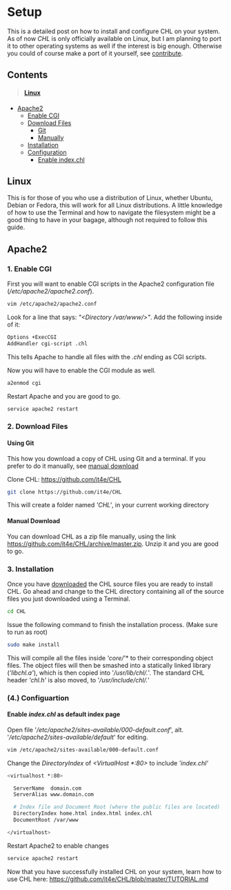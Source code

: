 # Setup

This is a detailed post on how to install and configure CHL on your system. As of now *CHL* is only officially available on Linux, but I am planning to port it to other operating systems as well if the interest is big enough. Otherwise you could of course make a port of it yourself, see [contribute]().

## Contents
> #### [Linux](#linux)
  - [Apache2](#apache2)
      - [Enable CGI](#apacheenablecgi)
      - [Download Files](#apachedownload)
        - [Git](#apachedownloadgit)
        - [Manually](#apachemandownload)
      - [Installation](#apacheinstall)
      - [Configuration](#apacheconfig)
        - [Enable index.chl](#apacheenableindex)
  
## <a name="linux">Linux</a>

This is for those of you who use a distribution of Linux, whether Ubuntu, Debian or Fedora, this will work for all Linux distributions. A little knowledge of how to use the Terminal and how to navigate the filesystem might be a good thing to have in your bagage, although not required to follow this guide.

## Apache2

### <a name="apacheenablecgi">1. Enable CGI</a>

First you will want to enable CGI scripts in the Apache2 configuration file (*/etc/apache2/apache2.conf*).


```bash
vim /etc/apache2/apache2.conf
```
Look for a line that says: *"\<Directory /var/www/>"*. Add the following inside of it:

```bash
Options +ExecCGI
AddHandler cgi-script .chl
```

This tells Apache to handle all files with the *.chl* ending as CGI scripts.


Now you will have to enable the CGI module as well.

```bash
a2enmod cgi
```

Restart Apache and you are good to go.

```bash
service apache2 restart
```

### <a name="apachedownload">2. Download Files</a>

#### <a name="apachedownloadgit">Using Git</a>

This how you download a copy of CHL using Git and a terminal. If you prefer to do it manually, see [manual download](#apachemandownload)

Clone CHL: https://github.com/it4e/CHL

```bash
git clone https://github.com/it4e/CHL
```

This will create a folder named *'CHL'*, in your current working directory

#### <a name="apachemandownload">Manual Download</a>

You can download CHL as a zip file manually, using the link https://github.com/it4e/CHL/archive/master.zip.
Unzip it and you are good to go.

### <a name="apacheinstall">3. Installation</a>

Once you have [downloaded](#apachedownload) the CHL source files you are ready to install CHL.
Go ahead and change to the CHL directory containing all of the source files you just downloaded using a Terminal.

```bash
cd CHL
```

Issue the following command to finish the installation process. (Make sure to run as root)

```bash
sudo make install
```

This will compile all the files inside *'core/*'* to their corresponding object files. The object files will then be smashed into a statically linked library (*'libchl.a'*), which is then copied into '*/usr/lib/chl/.*'. The standard CHL header *'chl.h'* is also moved, to '*/usr/include/chl/.*'

### <a name="apacheconfig">(4.) Configuartion</a>

#### <a name="apacheenableindex">Enable *index.chl* as default index page</a>

Open file '*/etc/apache2/sites-available/000-default.conf*', alt. '*/etc/apache2/sites-available/default*' for editing.

```bash
vim /etc/apache2/sites-available/000-default.conf
```

Change the *DirectoryIndex* of *\<VirtualHost \*:80\>* to include *'index.chl'*

```bash
<virtualhost *:80>

  ServerName  domain.com
  ServerAlias www.domain.com

  # Index file and Document Root (where the public files are located)
  DirectoryIndex home.html index.html index.chl
  DocumentRoot /var/www

</virtualhost>
```

Restart Apache2 to enable changes
```bash
service apache2 restart
```

Now that you have successfully installed CHL on your system, learn how to use CHL here: https://github.com/it4e/CHL/blob/master/TUTORIAL.md
